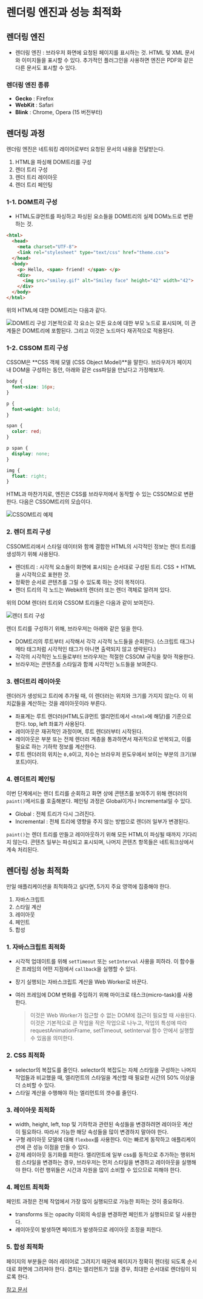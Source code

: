 # 렌더링 엔진과 성능 최적화
## 렌더링 엔진
- 렌더링 엔진 : 브라우저 화면에 요청된 페이지를 표시하는 것. HTML 및 XML 문서와 이미지들을 표시할 수 있다. 추가적인 플러그인을 사용하면 엔진은 PDF와 같은 다른 문서도 표시할 수 있다.

### 렌더링 엔진 종류
- **Gecko** : Firefox
- **WebKit** : Safari
- **Blink** : Chrome, Opera (15 버전부터)

## 렌더링 과정
렌더링 엔진은 네트워킹 레이어로부터 요청된 문서의 내용을 전달받는다.

1. HTML을 파싱해 DOM트리를 구성
2. 렌더 트리 구성
3. 렌더 트리 레이아웃
4. 렌더 트리 페인팅

### 1-1. DOM트리 구성
- HTML도큐먼트를 파싱하고 파싱된 요소들을 DOM트리의 실제 DOM노드로 변환하는 것.

```html
<html>
  <head>
    <meta charset="UTF-8">
    <link rel="stylesheet" type="text/css" href="theme.css">
  </head>
  <body>
    <p> Hello, <span> friend! </span> </p>
    <div> 
      <img src="smiley.gif" alt="Smiley face" height="42" width="42">
    </div>
  </body>
</html>
```

위의 HTML에 대한 DOM트리는 다음과 같다.

![DOM트리 구성](https://camo.githubusercontent.com/49a42ee85440c6cbedaa7761ae4116e5974051a4/68747470733a2f2f63646e2d696d616765732d312e6d656469756d2e636f6d2f6d61782f313630302f312a657a466f587167663931756d6c733946714f304873512e706e67)
기본적으로 각 요소는 모든 요소에 대한 부모 노드로 표시되며, 이 관계들은 DOM트리에 포함된다. 그리고 이것은 노드마다 재귀적으로 적용된다.

### 1-2. CSSOM 트리 구성
CSSOM은 **CSS 객체 모델 (CSS Object Model)**을 말한다. 브라우저가 페이지 내 DOM을 구성하는 동안, 아래와 같은 css파일을 만났다고 가정해보자.

```css
body { 
  font-size: 16px;
}

p { 
  font-weight: bold; 
}

span { 
  color: red; 
}

p span { 
  display: none; 
}

img { 
  float: right; 
}
```
HTML과 마찬가지로, 엔진은 CSS를 브라우저에서 동작할 수 있는 CSSOM으로 변환한다. 
다음은 CSSOM트리의 모습이다.

![CSSOM트리 예제](https://camo.githubusercontent.com/8d3471d1f38252fe785c3e558a229ab891f41fdb/68747470733a2f2f63646e2d696d616765732d312e6d656469756d2e636f6d2f6d61782f313630302f312a355955317375326d647a48455135694469734b5579772e706e67)

### 2. 렌더 트리 구성
CSSOM트리에서 스타일 데이터와 함께 결합한 HTML의 시각적인 정보는 렌더 트리를 생성하기 위해 사용된다.

- 렌더트리 : 시각적 요소들이 화면에 표시되는 순서대로 구성된 트리. CSS + HTML을 시각적으로 표현한 것.
- 정확한 순서로 콘텐츠를 그릴 수 있도록 하는 것이 목적이다.
- 렌더 트리의 각 노드는 Webkit의 렌더러 또는 렌더 객체로 알려져 있다.

위의 DOM 렌더러 트리와 CSSOM 트리들은 다음과 같이 보여진다.

![렌더 트리 구성](https://camo.githubusercontent.com/26bd9038788e24141d1cf3f57bed43f93705b25f/68747470733a2f2f63646e2d696d616765732d312e6d656469756d2e636f6d2f6d61782f313630302f312a5748525f30384144384150444954512d3443464467672e706e67)

렌더 트리를 구성하기 위해, 브라우저는 아래와 같은 일을 한다.

- DOM트리의 루트부터 시작해서 각각 시각적 노드들을 순회한다. (스크립트 태그나 메타 태그처럼 시각적인 태그가 아니면 출력되지 않고 생략된다.)
- 각각의 시각적인 노드들로부터 브라우저는 적절한 CSSOM 규칙을 찾아 적용한다.
- 브라우저는 콘텐츠를 스타일과 함께 시각적인 노드들을 보여준다.

### 3. 렌더트리 레이아웃
렌더러가 생성되고 트리에 추가될 때, 이 렌더러는 위치와 크기를 가지지 않는다. 이 위치값들을 계산하는 것을 레이아웃이라 부른다.

- 좌표계는 루트 렌더러(HTML도큐먼트 엘리먼트에서 `<html>`에 해당)를 기준으로 한다. top, left 좌표가 사용된다.
- 레이아웃은 재귀적인 과정이며, 루트 렌더러부터 시작된다. 
- 레이아웃은 부분 또는 전체 렌더러 계층을 통과하면서 재귀적으로 반복되고, 이를 필요로 하는 기하학 정보를 계산한다.
- 루트 렌더러의 위치는 `0,0`이고, 치수는 브라우저 윈도우에서 보이는 부분의 크기(뷰포트)이다.

### 4. 렌더트리 페인팅
이번 단계에서는 렌더 트리를 순회하고 화면 상에 콘텐츠를 보여주기 위해 렌더러의 `paint()`메서드를 호출해본다.
페인팅 과정은 Global이거나 Incremental일 수 있다.

- Global : 전체 트리가 다시 그려진다.
- Incremental : 전체 트리에 영향을 주지 않는 방법으로 렌더러 일부가 변경된다.

`paint()`는 렌더 트리를 만들고 레이아웃하기 위해 모든 HTML이 파싱될 때까지 기다리지 않는다. 콘텐츠 일부는 파싱되고 표시되며, 나머지 콘텐츠 항목들은 네트워크상에서 계속 처리된다.

## 렌더링 성능 최적화
만일 애플리케이션을 최적화하고 싶다면, 5가지 주요 영역에 집중해야 한다.

1. 자바스크립트
2. 스타일 계산
3. 레이아웃 
4. 페인트
5. 합성

### 1. 자바스크립트 최적화
- 시각적 업데이트를 위해 `setTimeout` 또는 `setInterval` 사용을 피하라. 이 함수들은 프레임의 어떤 지점에서 `callback`을 실행할 수 있다. 
- 장기 실행되는 자바스크립트 계산을 Web Worker로 바꾼다.
- 여러 프레임에 DOM 변화를 주입하기 위해 마이크로 태스크(micro-task)를 사용한다. 

	> 이것은 Web Worker가 접근할 수 없는 DOM에 접근이 필요할 때 사용된다. 이것은 기본적으로 큰 작업을 작은 작업으로 나누고, 작업의 특성에 따라 requestAnimationFrame, setTimeout, setInterval 함수 안에서 실행할 수 있음을 의미한다.
	
### 2. CSS 최적화
- selector의 복잡도를 줄인다. selector의 복잡도는 자체 스타일을 구성하는 나머지 작업들과 비교했을 때, 엘리먼트의 스타일을 계산할 때 필요한 시간의 50% 이상을 더 소비할 수 있다.
- 스타일 계산을 수행해야 하는 엘리먼트의 갯수를 줄인다. 

### 3. 레이아웃 최적화
- width, height, left, top 및 기하학과 관련된 속성들을 변경하려면 레이아웃 계산이 필요하다. 따라서 가능한 해당 속성들을 많이 변경하지 말아야 한다.
- 구형 레이아웃 모델에 대해 `flexbox`를 사용한다. 이는 빠르게 동작하고 애플리케이션에 큰 성능 이점을 만들 수 있다.
- 강제 레이아웃 동기화를 피한다. 엘리먼트에 일부 css를 동적으로 추가하는 행위처럼 스타일을 변경하는 경우, 브라우저는 먼저 스타일을 변경하고 레이아웃을 실행해야 한다. 이런 행위들은 시간과 자원을 많이 소비할 수 있으므로 피해야 한다.

### 4. 페인트 최적화
페인트 과정은 전체 작업에서 가장 많이 실행되므로 가능한 피하는 것이 중요하다.

- transforms 또는 opacity 이외의 속성을 변경하면 페인트가 실행되므로 덜 사용한다.
- 레이아웃이 발생하면 페이트가 발생하므로 레이아웃 조정을 피한다.

### 5. 합성 최적화
페이지의 부분들은 여러 레이어로 그려지기 때문에 페이지가 정확히 렌더링 되도록 순서대로 화면에 그려져야 한다.
겹치는 엘리먼트가 있을 경우, 최대한 순서대로 렌더링이 되로록 한다.

[참고 문서](https://github.com/codepink/codepink.github.com/wiki/%EC%9E%90%EB%B0%94%EC%8A%A4%ED%81%AC%EB%A6%BD%ED%8A%B8%EB%8A%94-%EC%96%B4%EB%96%BB%EA%B2%8C-%EB%8F%99%EC%9E%91%ED%95%98%EB%8A%94%EA%B0%80:-%EB%A0%8C%EB%8D%94%EB%A7%81-%EC%97%94%EC%A7%84%EA%B3%BC-%EC%84%B1%EB%8A%A5%EC%9D%84-%EC%B5%9C%EC%A0%81%ED%99%94%ED%95%98%EB%8A%94-%EB%B0%A9%EB%B2%95) 
	
